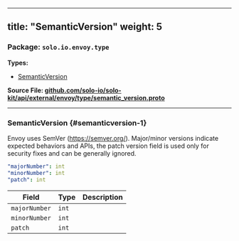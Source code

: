 
---
title: "SemanticVersion"
weight: 5
---

<!-- Code generated by solo-kit. DO NOT EDIT. -->


### Package: `solo.io.envoy.type` 
**Types:**


- [SemanticVersion](#semanticversion-1)
  



**Source File: [github.com/solo-io/solo-kit/api/external/envoy/type/semantic_version.proto](https://github.com/solo-io/solo-kit/blob/main/api/external/envoy/type/semantic_version.proto)**





---
### SemanticVersion {#semanticversion-1}

 
Envoy uses SemVer (https://semver.org/). Major/minor versions indicate
expected behaviors and APIs, the patch version field is used only
for security fixes and can be generally ignored.

```yaml
"majorNumber": int
"minorNumber": int
"patch": int

```

| Field | Type | Description |
| ----- | ---- | ----------- | 
| `majorNumber` | `int` |  |
| `minorNumber` | `int` |  |
| `patch` | `int` |  |





<!-- Start of HubSpot Embed Code -->
<script type="text/javascript" id="hs-script-loader" async defer src="//js.hs-scripts.com/5130874.js"></script>
<!-- End of HubSpot Embed Code -->
